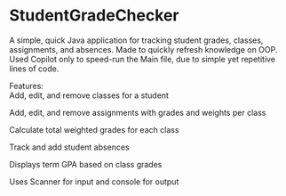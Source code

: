 # StudentGradeChecker

A simple, quick Java application for tracking student grades, classes, assignments, and absences. Made to quickly refresh knowledge on OOP. Used Copilot only to speed-run the Main file, due to simple yet repetitive lines of code.

Features:  
Add, edit, and remove classes for a student

Add, edit, and remove assignments with grades and weights per class

Calculate total weighted grades for each class

Track and add student absences

Displays term GPA based on class grades

Uses Scanner for input and console for output
